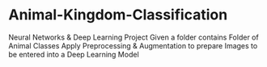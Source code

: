 # Animal-Kingdom-Classification
Neural Networks &amp; Deep Learning Project Given a folder contains Folder of Animal Classes Apply Preprocessing &amp; Augmentation to prepare Images to be entered into a Deep Learning Model  
